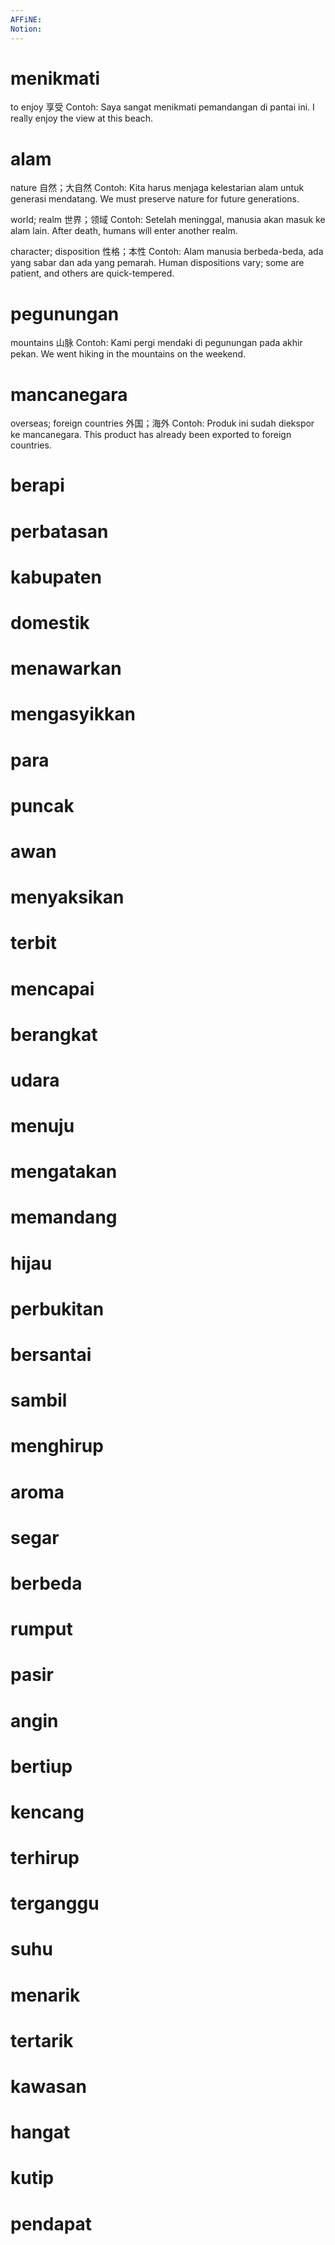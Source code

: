```yaml
---
AFFiNE: 
Notion: 
---
```


# menikmati
to enjoy
享受
Contoh: Saya sangat menikmati pemandangan di pantai ini.
I really enjoy the view at this beach.

# alam
nature
自然；大自然
Contoh: Kita harus menjaga kelestarian alam untuk generasi mendatang.
We must preserve nature for future generations.

world; realm
世界；领域
Contoh: Setelah meninggal, manusia akan masuk ke alam lain.
After death, humans will enter another realm.

character; disposition
性格；本性
Contoh: Alam manusia berbeda-beda, ada yang sabar dan ada yang pemarah.
Human dispositions vary; some are patient, and others are quick-tempered.

# pegunungan
mountains
山脉
Contoh: Kami pergi mendaki di pegunungan pada akhir pekan.
We went hiking in the mountains on the weekend.

# mancanegara
overseas; foreign countries
外国；海外
Contoh: Produk ini sudah diekspor ke mancanegara.
This product has already been exported to foreign countries.

# berapi


# perbatasan


# kabupaten


# domestik


# menawarkan


# mengasyikkan


# para


# puncak


# awan


# menyaksikan


# terbit


# mencapai


# berangkat


# udara


# menuju


# mengatakan


# memandang


# hijau


# perbukitan


# bersantai


# sambil


# menghirup


# aroma


# segar


# berbeda


# rumput


# pasir


# angin


# bertiup


# kencang


# terhirup


# terganggu


# suhu


# menarik


# tertarik


# kawasan


# hangat


# kutip


# pendapat